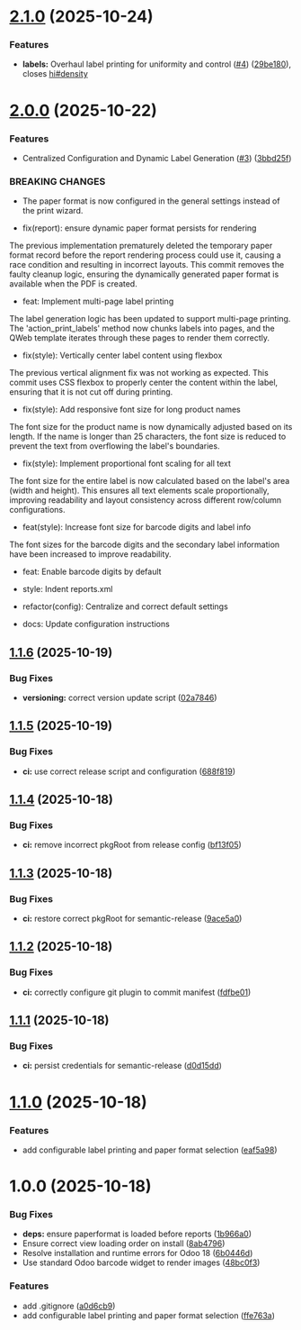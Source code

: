 # [2.1.0](https://github.com/seanthw/st_dynamic_product_label_print/compare/v2.0.0...v2.1.0) (2025-10-24)


### Features

* **labels:** Overhaul label printing for uniformity and control ([#4](https://github.com/seanthw/st_dynamic_product_label_print/issues/4)) ([29be180](https://github.com/seanthw/st_dynamic_product_label_print/commit/29be18089d64bd6b2a69c02d5aa11c3a43f209a4)), closes [hi#density](https://github.com/hi/issues/density)

# [2.0.0](https://github.com/seanthw/st_dynamic_product_label_print/compare/v1.1.6...v2.0.0) (2025-10-22)


### Features

* Centralized Configuration and Dynamic Label Generation ([#3](https://github.com/seanthw/st_dynamic_product_label_print/issues/3)) ([3bbd25f](https://github.com/seanthw/st_dynamic_product_label_print/commit/3bbd25ffd29b8870b11f6fc1bb3f94cac1b74af1))


### BREAKING CHANGES

* The paper format is now configured in the general settings instead of the print wizard.

* fix(report): ensure dynamic paper format persists for rendering

The previous implementation prematurely deleted the temporary paper format record before the report rendering process could use it, causing a race condition and resulting in incorrect layouts. This commit removes the faulty cleanup logic, ensuring the dynamically generated paper format is available when the PDF is created.

* feat: Implement multi-page label printing

The label generation logic has been updated to support multi-page printing. The 'action_print_labels' method now chunks labels into pages, and the QWeb template iterates through these pages to render them correctly.

* fix(style): Vertically center label content using flexbox

The previous vertical alignment fix was not working as expected. This commit uses CSS flexbox to properly center the content within the label, ensuring that it is not cut off during printing.

* fix(style): Add responsive font size for long product names

The font size for the product name is now dynamically adjusted based on its length. If the name is longer than 25 characters, the font size is reduced to prevent the text from overflowing the label's boundaries.

* fix(style): Implement proportional font scaling for all text

The font size for the entire label is now calculated based on the label's area (width and height). This ensures all text elements scale proportionally, improving readability and layout consistency across different row/column configurations.

* feat(style): Increase font size for barcode digits and label info

The font sizes for the barcode digits and the secondary label information have been increased to improve readability.

* feat: Enable barcode digits by default

* style: Indent reports.xml

* refactor(config): Centralize and correct default settings

* docs: Update configuration instructions

## [1.1.6](https://github.com/seanthw/st_dynamic_product_label_print/compare/v1.1.5...v1.1.6) (2025-10-19)


### Bug Fixes

* **versioning:** correct version update script ([02a7846](https://github.com/seanthw/st_dynamic_product_label_print/commit/02a784670a228fd9258e1376d933d7043aeb0c1b))

## [1.1.5](https://github.com/seanthw/st_dynamic_product_label_print/compare/v1.1.4...v1.1.5) (2025-10-19)


### Bug Fixes

* **ci:** use correct release script and configuration ([688f819](https://github.com/seanthw/st_dynamic_product_label_print/commit/688f81975e4c5744ac4256db6ba8b93b4ce3e9b6))

## [1.1.4](https://github.com/seanthw/st_dynamic_product_label_print/compare/v1.1.3...v1.1.4) (2025-10-18)


### Bug Fixes

* **ci:** remove incorrect pkgRoot from release config ([bf13f05](https://github.com/seanthw/st_dynamic_product_label_print/commit/bf13f0596c399d2de8fa1c5fad33d53cfb3036ec))

## [1.1.3](https://github.com/seanthw/st_dynamic_product_label_print/compare/v1.1.2...v1.1.3) (2025-10-18)


### Bug Fixes

* **ci:** restore correct pkgRoot for semantic-release ([9ace5a0](https://github.com/seanthw/st_dynamic_product_label_print/commit/9ace5a04fbdb78d0b407f747a72ac51ea2fce548))

## [1.1.2](https://github.com/seanthw/st_dynamic_product_label_print/compare/v1.1.1...v1.1.2) (2025-10-18)


### Bug Fixes

* **ci:** correctly configure git plugin to commit manifest ([fdfbe01](https://github.com/seanthw/st_dynamic_product_label_print/commit/fdfbe0197557f4747ef0bbd70689c8d34414d644))

## [1.1.1](https://github.com/seanthw/st_dynamic_product_label_print/compare/v1.1.0...v1.1.1) (2025-10-18)


### Bug Fixes

* **ci:** persist credentials for semantic-release ([d0d15dd](https://github.com/seanthw/st_dynamic_product_label_print/commit/d0d15dd6b01a2a2b19a4d6ee95d09c7e15618d3b))

# [1.1.0](https://github.com/seanthw/st_dynamic_product_label_print/compare/v1.0.0...v1.1.0) (2025-10-18)


### Features

* add configurable label printing and paper format selection ([eaf5a98](https://github.com/seanthw/st_dynamic_product_label_print/commit/eaf5a9831835162d520a2c2db8cc97cf286cec04))

# 1.0.0 (2025-10-18)


### Bug Fixes

* **deps:** ensure paperformat is loaded before reports ([1b966a0](https://github.com/seanthw/st_dynamic_product_label_print/commit/1b966a0c3ba805fc0fd1c9e713c0c0d753a2ac40))
* Ensure correct view loading order on install ([8ab4796](https://github.com/seanthw/st_dynamic_product_label_print/commit/8ab47960a1eb50fe864d2f55de295f8b2496c94f))
* Resolve installation and runtime errors for Odoo 18 ([6b0446d](https://github.com/seanthw/st_dynamic_product_label_print/commit/6b0446dd98768dbcc131f2be8f988d5f9ea5f14a))
* Use standard Odoo barcode widget to render images ([48bc0f3](https://github.com/seanthw/st_dynamic_product_label_print/commit/48bc0f351a9925256408d2243bec5f83eb5bf9cf))


### Features

* add .gitignore ([a0d6cb9](https://github.com/seanthw/st_dynamic_product_label_print/commit/a0d6cb97888643f2f045b86ef4c5f665eaba6b01))
* add configurable label printing and paper format selection ([ffe763a](https://github.com/seanthw/st_dynamic_product_label_print/commit/ffe763ad62c29bbe88c085c9919757c32338936b))
